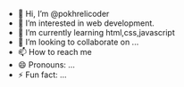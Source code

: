 - 👋 Hi, I’m @pokhrelicoder
- 👀 I’m interested in web development.
- 🌱 I’m currently learning html,css,javascript
- 💞️ I’m looking to collaborate on ...
- 📫 How to reach me
- 😄 Pronouns: ...
- ⚡ Fun fact: ...

<!---
pokhrelicoder/pokhrelicoder is a ✨ special ✨ repository because its `README.md` (this file) appears on your GitHub profile.
You can click the Preview link to take a look at your changes.
--->
